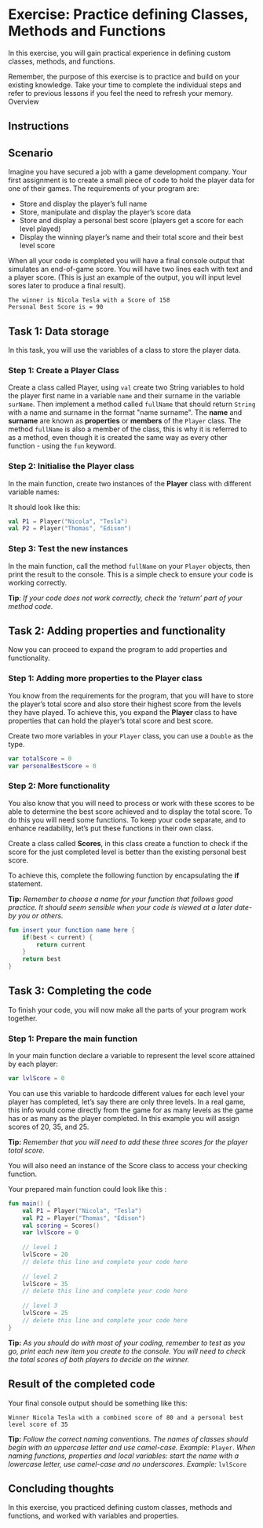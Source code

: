 # Exercise: Practice defining Classes, Methods and Functions

In this exercise, you will gain practical experience in defining custom classes, methods, and functions.

Remember, the purpose of this exercise is to practice and build on your existing knowledge. Take your time to complete the individual steps and refer to previous lessons if you feel the need to refresh your memory. Overview

## Instructions

## Scenario

Imagine you have secured a job with a game development company. Your first assignment is to create a small piece of code to hold the player data for one of their games. The requirements of your program are:

- Store and display the player’s full name
- Store, manipulate and display the player’s score data
- Store and display a personal best score (players get a score for each level played)
- Display the winning player’s name and their total score and their best level score

When all your code is completed you will have a final console output that simulates an end-of-game score. You will have two lines each with text and a player score.  (This is just an example of the output, you will input level sores later to produce a final result).

```
The winner is Nicola Tesla with a Score of 158
Personal Best Score is = 90
```

## Task 1: Data storage

In this task, you will use the variables of a class to store the player data.

### Step 1: Create a Player Class

Create a class called Player, using `val` create two String variables to hold the player first name in a variable `name` and their surname in the variable `surName`. Then implement a method called `fullName` that should return `String` with a name and surname in the format "name surname". The **name** and **surname** are known as **properties** or **members** of the `Player` class. The method `fullName` is also a member of the class, this is why it is referred to as a method, even though it is created the same way as every other function - using the `fun` keyword.

### Step 2: Initialise the Player class

In the main function, create two instances of the **Player** class with different variable names:

It should look like this:

```kotlin
val P1 = Player("Nicola", "Tesla")
val P2 = Player("Thomas", "Edison")
```

### Step 3: Test the new instances

In the main function, call the method `fullName` on your `Player` objects, then print the result to the console. This is a simple check to ensure your code is working correctly.

**Tip**: *If your code does not work correctly, check the ‘return’ part of your method code.*

## Task 2: Adding properties and functionality

Now you can proceed to expand the program to add properties and functionality.

### Step 1: Adding more properties to the Player class

You know from the requirements for the program, that you will have to store the player’s total score and also store their highest score from the levels they have played. To achieve this, you expand the **Player** class to have properties that can hold the player’s total score and best score.

Create two more variables in your `Player` class, you can use a `Double` as the type.

```kotlin
var totalScore = 0
var personalBestScore = 0
```

### Step 2: More functionality

You also know that you will need to process or work with these scores to be able to determine the best score achieved and to display the total score. To do this you will need some functions. To keep your code separate, and to enhance readability, let’s put these functions in their own class.

Create a class called **Scores**, in this class create a function to check if the score for the just completed level is better than the existing personal best score.

To achieve this, complete the following function by encapsulating the **if** statement.

**Tip:** *Remember to choose a name for your function that follows good practice. It should seem sensible when your code is viewed at a later date- by you or others.*

```kotlin
fun insert your function name here {
    if(best < current) { 
        return current 
    }
    return best
}
```

## **Task 3: Completing the code**

To finish your code, you will now make all the parts of your program work together.

### **Step 1: Prepare the main function**

In your main function declare a variable to represent the level score attained by each player:

```kotlin
var lvlScore = 0
```

You can use this variable to hardcode different values for each level your player has completed, let’s say there are only three levels. In a real game, this info would come directly from the game for as many levels as the game has or as many as the player completed. In this example you will assign scores of 20, 35, and 25.

**Tip:** *Remember that you will need to add these three scores for the player total score.*

You will also need an instance of the Score class to access your checking function.

Your prepared main function could look like this :

```kotlin
fun main() {
    val P1 = Player("Nicola", "Tesla")
    val P2 = Player("Thomas", "Edison")
    val scoring = Scores()
    var lvlScore = 0
    
    // level 1
    lvlScore = 20
    // delete this line and complete your code here
     
    // level 2
    lvlScore = 35
    // delete this line and complete your code here
    
    // level 3
    lvlScore = 25
    // delete this line and complete your code here
}
```

**Tip:** *As you should do with most of your coding, remember to test as you go, print each new item you create to the console. You will need to check the total scores of both players to decide on the winner.*

## Result of the completed code

Your final console output should be something like this:

```
Winner Nicola Tesla with a combined score of 80 and a personal best level score of 35
```

**Tip:** *Follow the correct naming conventions. The names of classes should begin with an uppercase letter and use camel-case. Example:*  `Player`. *When naming functions, properties and local variables: start the name with a lowercase letter, use camel-case and no underscores. Example:* `lvlScore`

## Concluding thoughts

In this exercise, you practiced defining custom classes, methods and functions, and worked with variables and properties.
